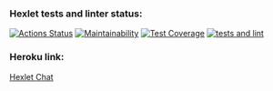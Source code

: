 ### Hexlet tests and linter status:
[![Actions Status](https://github.com/ssk93-dev/frontend-project-lvl4/workflows/hexlet-check/badge.svg)](https://github.com/ssk93-dev/frontend-project-lvl4/actions)
[![Maintainability](https://api.codeclimate.com/v1/badges/1c144b715c2372a56edb/maintainability)](https://codeclimate.com/github/ssk93-dev/frontend-project-lvl4/maintainability)
[![Test Coverage](https://api.codeclimate.com/v1/badges/1c144b715c2372a56edb/test_coverage)](https://codeclimate.com/github/ssk93-dev/frontend-project-lvl4/test_coverage)
[![tests and lint](https://github.com/ssk93-dev/frontend-project-lvl4/actions/workflows/testAndLint.yml/badge.svg)](https://github.com/ssk93-dev/frontend-project-lvl4/actions/workflows/testAndLint.yml)
### Heroku link:
[Hexlet Chat](https://thawing-peak-90452.herokuapp.com/)